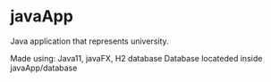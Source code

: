 # javaApp

Java application that represents university.

Made using: Java11, javaFX, H2 database
Database locateded inside javaApp/database
